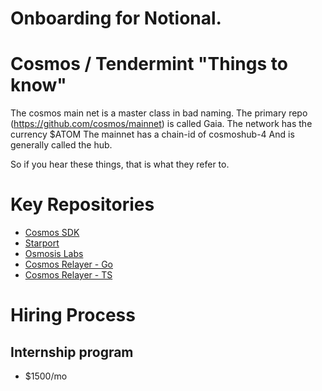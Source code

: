 # Onboarding for Notional.


# Cosmos / Tendermint "Things to know"
The cosmos main net is a master class in bad naming.
The primary repo (https://github.com/cosmos/mainnet) is called Gaia.
The network has the currency $ATOM
The mainnet has a chain-id of cosmoshub-4
And is generally called the hub.

So if you hear these things, that is what they refer to.

# Key Repositories

* [Cosmos SDK](https://github.com/cosmos/cosmos-sdk)
* [Starport](https://github.com/tendermint/starport)
* [Osmosis Labs](https://github.com/osmosis-labs)
* [Cosmos Relayer - Go](https://github.com/cosmos/relayer)
* [Cosmos Relayer - TS](https://github.com/confio/ts-relayer)


# Hiring Process

## Internship program
* $1500/mo

